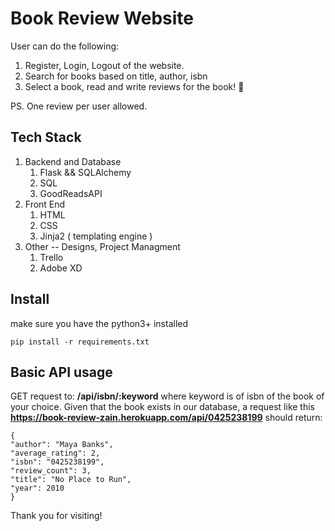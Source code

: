 # Book Review Website

User can do the following:
1. Register, Login, Logout of the website.
2. Search for books based on title, author, isbn
3. Select a book, read and write reviews for the book! 📖


PS. One review per user allowed. 

## Tech Stack
1. Backend and Database
    1. Flask && SQLAlchemy 
    2. SQL
    3. GoodReadsAPI
2. Front End
    1. HTML
    2. CSS
    3. Jinja2 ( templating engine )
3. Other -- Designs, Project Managment
    1. Trello
    2. Adobe XD

## Install
make sure you have the python3+ installed
```
pip install -r requirements.txt
```

## Basic API usage
GET request to: <b>/api/isbn/:keyword</b> where keyword is of isbn of the book of your choice.
Given that the book exists in our database, a request like this 
<b>https://book-review-zain.herokuapp.com/api/0425238199</b> should return:
```
{
"author": "Maya Banks",
"average_rating": 2,
"isbn": "0425238199",
"review_count": 3,
"title": "No Place to Run",
"year": 2010
}
```
Thank you for visiting!
